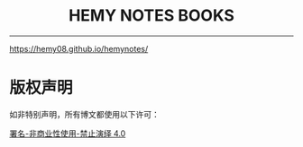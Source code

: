 # <center> HEMY NOTES BOOKS  </center>

-----------------

https://hemy08.github.io/hemynotes/


# 版权声明

如非特别声明，所有博文都使用以下许可：

[署名-非商业性使用-禁止演绎 4.0](https://creativecommons.org/licenses/by-nc-nd/4.0/deed.zh-hans)
